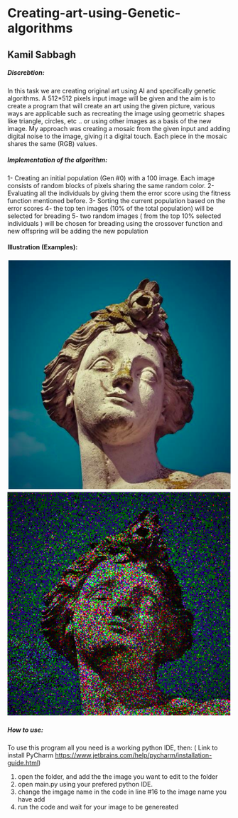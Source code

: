 # Creating-art-using-Genetic-algorithms

## Kamil Sabbagh

##### Discrebtion:
In this task we are creating original art using AI and specifically genetic algorithms. A
512*512 pixels input image will be given and the aim is to create a program that will
create an art using the given picture, various ways are applicable such as recreating
the image using geometric shapes like triangle, circles, etc .. or using other images
as a basis of the new image.
My approach was creating a mosaic from the given input and adding digital noise to
the image, giving it a digital touch. Each piece in the mosaic shares the same (RGB)
values.

##### Implementation of the algorithm:
1- Creating an initial population (Gen #0) with a 100 image. Each image consists of
random blocks of pixels sharing the same random color.
2- Evaluating all the individuals by giving them the error score using the fitness
function mentioned before.
3- Sorting the current population based on the error scores
4- the top ten images (10% of the total population) will be selected for breading
5- two random images ( from the top 10% selected individuals ) will be chosen for
breading using the crossover function and new offspring will be adding the new
population

#### Illustration (Examples):
![alt text](https://github.com/Kamil-Sabbagh/Creating-art-using-Genetic-algorithms/blob/main/Screenshot%20from%202021-08-18%2012-16-17.png)
![alt text](https://github.com/Kamil-Sabbagh/Creating-art-using-Genetic-algorithms/blob/main/Screenshot%20from%202021-08-18%2012-16-33.png)


##### How to use:
To use this program all you need is a working python IDE, then:
( Link to install PyCharm https://www.jetbrains.com/help/pycharm/installation-guide.html) 
1) open the folder, and add the the image you want to edit to the folder
2) open main.py using your prefered python IDE. 
3) change the imgage name in the code in line #16 to the image name you have add
4) run the code and wait for your image to be genereated
